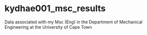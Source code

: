 # kydhae001_msc_results
Data associated with my Msc (Eng) in the Department of Mechanical Engineering at the University of Cape Town

